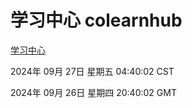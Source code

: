# 学习中心 colearnhub
[学习中心](http://219.139.198.207:56308/colearnhub/)

2024年 09月 27日 星期五 04:40:02 CST

2024年 09月 26日 星期四 20:40:02 GMT
